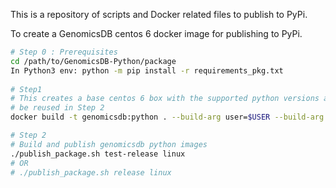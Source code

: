 This is a repository of scripts and Docker related files to publish to PyPi.

To create a GenomicsDB centos 6 docker image for publishing to PyPi.

```bash
# Step 0 : Prerequisites
cd /path/to/GenomicsDB-Python/package
In Python3 env: python -m pip install -r requirements_pkg.txt
 
# Step1
# This creates a base centos 6 box with the supported python versions and GenomicsDB installed. This may be built once and cached to
# be reused in Step 2
docker build -t genomicsdb:python . --build-arg user=$USER --build-arg user_id=`id -u` --build-arg group_id=`id -g` --build-arg genomicsdb_branch=master

# Step 2
# Build and publish genomicsdb python images
./publish_package.sh test-release linux
# OR
# ./publish_package.sh release linux
```
